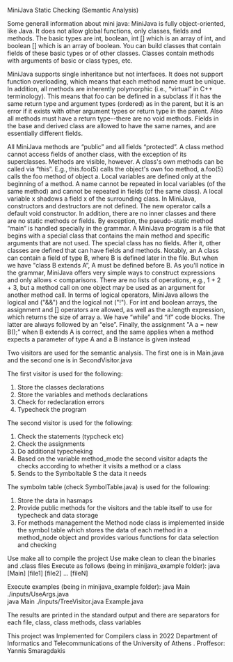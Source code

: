 MiniJava Static Checking (Semantic Analysis)

Some generall information about mini java:
MiniJava is fully object-oriented, like Java. It does not allow global functions, only classes, fields and methods. The basic types are int, boolean, int [] which is an array of int, and boolean [] which is an array of boolean. You can build classes that contain fields of these basic types or of other classes. Classes contain methods with arguments of basic or class types, etc.

MiniJava supports single inheritance but not interfaces. It does not support function overloading, which means that each method name must be unique. In addition, all methods are inherently polymorphic (i.e., “virtual” in C++ terminology). This means that foo can be defined in a subclass if it has the same return type and argument types (ordered) as in the parent, but it is an error if it exists with other argument types or return type in the parent. Also all methods must have a return type--there are no void methods. Fields in the base and derived class are allowed to have the same names, and are essentially different fields.

All MiniJava methods are “public” and all fields “protected”. A class method cannot access fields of another class, with the exception of its superclasses. Methods are visible, however. A class's own methods can be called via “this”. E.g., this.foo(5) calls the object's own foo method, a.foo(5) calls the foo method of object a. Local variables are defined only at the beginning of a method. A name cannot be repeated in local variables (of the same method) and cannot be repeated in fields (of the same class). A local variable x shadows a field x of the surrounding class.
In MiniJava, constructors and destructors are not defined. The new operator calls a default void constructor. In addition, there are no inner classes and there are no static methods or fields. By exception, the pseudo-static method “main” is handled specially in the grammar. A MiniJava program is a file that begins with a special class that contains the main method and specific arguments that are not used. The special class has no fields. After it, other classes are defined that can have fields and methods.
Notably, an A class can contain a field of type B, where B is defined later in the file. But when we have "class B extends A”, A must be defined before B. As you'll notice in the grammar, MiniJava offers very simple ways to construct expressions and only allows < comparisons. There are no lists of operations, e.g., 1 + 2 + 3, but a method call on one object may be used as an argument for another method call. In terms of logical operators, MiniJava allows the logical and ("&&") and the logical not ("!"). For int and boolean arrays, the assignment and [] operators are allowed, as well as the a.length expression, which returns the size of array a. We have “while” and “if” code blocks. The latter are always followed by an “else”. Finally, the assignment "A a = new B();" when B extends A is correct, and the same applies when a method expects a parameter of type A and a B instance is given instead

Two visitors are used for the semantic analysis. The first one is in Main.java and the second one is in SecondVisitor.java

The first visitor is used for the following:
1) Store the classes declarations
2) Store the variables and methods declarations
3) Check for redeclaration errors
4) Typecheck the program

The second visitor is used for the following:
1) Check the statements (typcheck etc)
2) Check the assignments
3) Do additional typecheking
4) Based on the variable method_mode the second visitor adapts the checks according to whether it visits a method or a class
5) Sends to the Symboltable S the data it needs 

The symbolm table (check SymbolTable.java) is used for the following:
1) Store the data in hasmaps
2) Provide public methods for the visitors and the table itself to use for typecheck and data storage
3) For methods management the Method node class is implemented inside the symbol table which stores the data of each method in a method_node object and provides various functions for data selection and checking

Use make all to compile the project
Use make clean to clean the binaries and .class files
Execute as follows (being in minijava_example folder):
java [Main] [file1] [file2] ... [fileN]

Execute examples (being in minijava_example folder):
java Main  ./inputs/UseArgs.java <br /> 
java Main ./inputs/TreeVisitor.java Example.java <br /> 

The results are printed in the standard output and there are separators for each file, class, class methods, class variables

This project was Implemented for Compilers class in 2022  Department of Informatics and Telecommunications of the University of Athens . Proffesor: Yannis Smaragdakis
